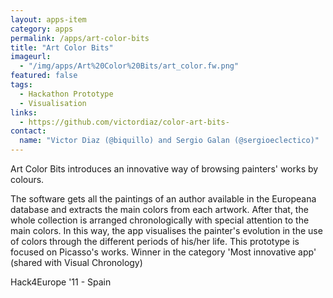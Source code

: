 ```yaml
---
layout: apps-item
category: apps
permalink: /apps/art-color-bits
title: "Art Color Bits"
imageurl:
  - "/img/apps/Art%20Color%20Bits/art_color.fw.png"
featured: false
tags:
  - Hackathon Prototype
  - Visualisation
links:
  - https://github.com/victordiaz/color-art-bits-
contact: 
  name: "Victor Diaz (@biquillo) and Sergio Galan (@sergioeclectico)"
---
```


Art Color Bits introduces an innovative way of browsing painters' works by colours.

The software gets all the paintings of an author available in the Europeana database and extracts the main colors from each artwork. After that, the whole collection is arranged chronologically with special attention to the main colors. In this way, the app visualises the painter's evolution in the use of colors through the different periods of his/her life. This prototype is focused on Picasso's works. Winner in the category 'Most innovative app' (shared with Visual Chronology)

Hack4Europe '11 - Spain
